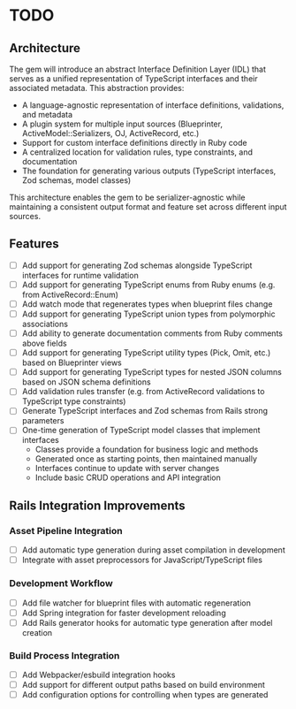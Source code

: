 # TODO

## Architecture

The gem will introduce an abstract Interface Definition Layer (IDL) that serves as a unified representation of TypeScript interfaces and their associated metadata. This abstraction provides:

- A language-agnostic representation of interface definitions, validations, and metadata
- A plugin system for multiple input sources (Blueprinter, ActiveModel::Serializers, OJ, ActiveRecord, etc.)
- Support for custom interface definitions directly in Ruby code
- A centralized location for validation rules, type constraints, and documentation
- The foundation for generating various outputs (TypeScript interfaces, Zod schemas, model classes)

This architecture enables the gem to be serializer-agnostic while maintaining a consistent output format and feature set across different input sources.

## Features

- [ ] Add support for generating Zod schemas alongside TypeScript interfaces for runtime validation
- [ ] Add support for generating TypeScript enums from Ruby enums (e.g. from ActiveRecord::Enum)
- [ ] Add watch mode that regenerates types when blueprint files change
- [ ] Add support for generating TypeScript union types from polymorphic associations
- [ ] Add ability to generate documentation comments from Ruby comments above fields
- [ ] Add support for generating TypeScript utility types (Pick, Omit, etc.) based on Blueprinter views
- [ ] Add support for generating TypeScript types for nested JSON columns based on JSON schema definitions
- [ ] Add validation rules transfer (e.g. from ActiveRecord validations to TypeScript type constraints)
- [ ] Generate TypeScript interfaces and Zod schemas from Rails strong parameters
- [ ] One-time generation of TypeScript model classes that implement interfaces
  - Classes provide a foundation for business logic and methods
  - Generated once as starting points, then maintained manually
  - Interfaces continue to update with server changes
  - Include basic CRUD operations and API integration

## Rails Integration Improvements

### Asset Pipeline Integration

- [ ] Add automatic type generation during asset compilation in development
- [ ] Integrate with asset preprocessors for JavaScript/TypeScript files

### Development Workflow

- [ ] Add file watcher for blueprint files with automatic regeneration
- [ ] Add Spring integration for faster development reloading
- [ ] Add Rails generator hooks for automatic type generation after model creation

### Build Process Integration

- [ ] Add Webpacker/esbuild integration hooks
- [ ] Add support for different output paths based on build environment
- [ ] Add configuration options for controlling when types are generated
